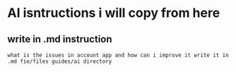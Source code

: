 # AI isntructions i will copy from here

## write in .md instruction

```text
what is the issues in account app and how can i improve it write it in .md fie/files guides/ai directory 
```
